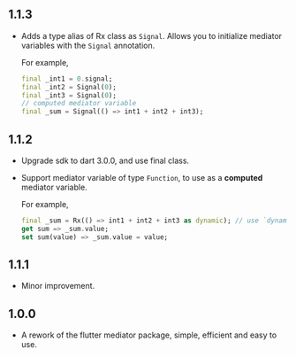 ## 1.1.3

- Adds a type alias of Rx class as `Signal`. Allows you to initialize mediator variables with the `Signal` annotation.
  
  For example,
  ```dart
  final _int1 = 0.signal;
  final _int2 = Signal(0); 
  final _int3 = Signal(0); 
  // computed mediator variable
  final _sum = Signal(() => int1 + int2 + int3);
  ```


## 1.1.2

- Upgrade sdk to dart 3.0.0, and use final class.
- Support mediator variable of type `Function`, to use as a **computed** mediator variable.


  For example,
  ```dart
  final _sum = Rx(() => int1 + int2 + int3 as dynamic); // use `dynamic` if the return type along with the computed function will change
  get sum => _sum.value;
  set sum(value) => _sum.value = value;
  ```


## 1.1.1

- Minor improvement.


## 1.0.0

- A rework of the flutter mediator package, simple, efficient and easy to use.
